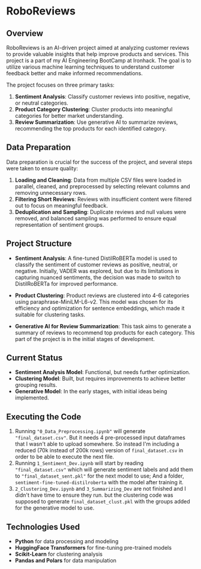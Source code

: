 # RoboReviews

## Overview

RoboReviews is an AI-driven project aimed at analyzing customer reviews to provide valuable insights that help improve products and services. This project is a part of my AI Engineering BootCamp at Ironhack. The goal is to utilize various machine learning techniques to understand customer feedback better and make informed recommendations.

The project focuses on three primary tasks:

1. **Sentiment Analysis**: Classify customer reviews into positive, negative, or neutral categories.
2. **Product Category Clustering**: Cluster products into meaningful categories for better market understanding.
3. **Review Summarization**: Use generative AI to summarize reviews, recommending the top products for each identified category.

## Data Preparation

Data preparation is crucial for the success of the project, and several steps were taken to ensure quality:

1. **Loading and Cleaning**: Data from multiple CSV files were loaded in parallel, cleaned, and preprocessed by selecting relevant columns and removing unnecessary rows.
2. **Filtering Short Reviews**: Reviews with insufficient content were filtered out to focus on meaningful feedback.
3. **Deduplication and Sampling**: Duplicate reviews and null values were removed, and balanced sampling was performed to ensure equal representation of sentiment groups.

## Project Structure

- **Sentiment Analysis**: A fine-tuned DistilRoBERTa model is used to classify the sentiment of customer reviews as positive, neutral, or negative. Initially, VADER was explored, but due to its limitations in capturing nuanced sentiments, the decision was made to switch to DistilRoBERTa for improved performance.

- **Product Clustering**: Product reviews are clustered into 4-6 categories using paraphrase-MiniLM-L6-v2. This model was chosen for its efficiency and optimization for sentence embeddings, which made it suitable for clustering tasks.

- **Generative AI for Review Summarization**: This task aims to generate a summary of reviews to recommend top products for each category. This part of the project is in the initial stages of development.

## Current Status

- **Sentiment Analysis Model**: Functional, but needs further optimization.
- **Clustering Model**: Built, but requires improvements to achieve better grouping results.
- **Generative Model**: In the early stages, with initial ideas being implemented.

## Executing the Code

1. Running ```"0_Data_Preprocessing.ipynb"``` will generate ```"final_dataset.csv"```. But it needs 4 pre-processed input dataframes that I wasn't able to upload somewhere. So instead I'm including a reduced (70k instead of 200k rows) version of ```final_dataset.csv``` in order to be able to execute the next file.
2. Running ```1_Sentiment_Dev.ipynb``` will start by reading ```"final_dataset.csv"``` which will generate sentiment labels and add them to  ```"final_dataset_sent.pkl"``` for the next model to use; And a folder, ```sentiment-fine-tuned-distilroberta``` with the model after training it.
3. ```2_Clustering_Dev.ipynb``` and ```3_Summarizing_Dev``` are not finished and I didn't have time to ensure they run. but the clustering code was supposed to generate ```final_dataset_clust.pkl``` with the groups added for the generative model to use.

## Technologies Used

- **Python** for data processing and modeling
- **HuggingFace Transformers** for fine-tuning pre-trained models
- **Scikit-Learn** for clustering analysis
- **Pandas and Polars** for data manipulation
